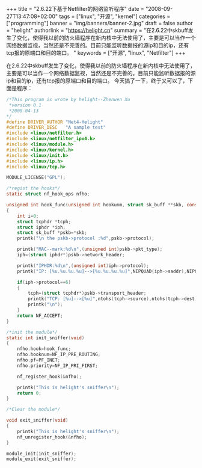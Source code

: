 +++
title = "2.6.22下基于Netfilter的网络监听程序"
date = "2008-09-27T13:47:08+02:00"
tags = ["linux", "开源", "kernel"]
categories = ["programming"]
banner = "img/banners/banner-2.jpg"
draft = false
author = "helight"
authorlink = "https://helight.cn"
summary = "在2.6.22中skbuff发生了变化，使得我以前的防火墙程序在新内核中无法使用了，主要是可以当作一个网络数据监视，当然还是不完善的。目前只能监听数据报的源ip和目的ip，还有tcp报的原端口和目的端口。 "
keywords = ["开源", "linux", "Netfilter"]
+++

在2.6.22中skbuff发生了变化，使得我以前的防火墙程序在新内核中无法使用了，主要是可以当作一个网络数据监视，当然还是不完善的。目前只能监听数据报的源ip和目的ip，还有tcp报的原端口和目的端口。 今天搞了一下，终于又可以了，下面是程序： 
``` c
/*This program is wrote by helight--Zhenwen Xu
 *version 0.1
 *2008-04-13
*/
#define DRIVER_AUTHOR "Net4-Helight"
#define DRIVER_DESC   "A sample test"
#include <linux/netfilter.h>
#include <linux/netfilter_ipv4.h>
#include <linux/module.h>
#include <linux/kernel.h>
#include <linux/init.h>
#include <linux/ip.h>
#include <linux/tcp.h>

MODULE_LICENSE("GPL");

/*regist the hooks*/
static struct nf_hook_ops nfho;

unsigned int hook_func(unsigned int hookunm, struct sk_buff **skb, const struct net_device *in, const struct net_device *out,int (*okfn)(struct sk_buff *))
{
    int i=0;
    struct tcphdr *tcph;
    struct iphdr *iph;
    struct sk_buff *pskb=*skb;
    printk("\n the pskb->protocol :%d",pskb->protocol);

    printk("MAC--mark:%d\n",(unsigned int)pskb->pkt_type);
    iph=(struct iphdr*)pskb->network_header;

    printk("IPHDR:%d\n",(unsigned int)iph->protocol);
    printk("IP: [%u.%u.%u.%u]-->[%u.%u.%u.%u]",NIPQUAD(iph->saddr),NIPQUAD(iph->daddr));

    if(iph->protocol==6)
    {
        tcph=(struct tcphdr*)pskb->transport_header;
        printk("TCP: [%u]-->[%u]",ntohs(tcph->source),ntohs(tcph->dest));
        printk("\n");
    }
    return NF_ACCEPT;
}

/*init the module*/
static int init_sniffer(void)
{
    nfho.hook=hook_func;
    nfho.hooknum=NF_IP_PRE_ROUTING;
    nfho.pf=PF_INET;
    nfho.priority=NF_IP_PRI_FIRST;

    nf_register_hook(&nfho);

    printk("This is helight's sniffer\n");
    return 0;
}

/*Clear the module*/

void exit_sniffer(void)
{
    printk("This is helight's sniffer\n");
    nf_unregister_hook(&nfho);
}

module_init(init_sniffer);
module_exit(exit_sniffer);
```

#